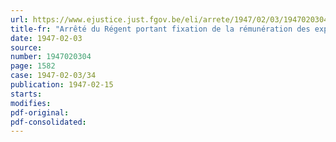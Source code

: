 ```yaml
---
url: https://www.ejustice.just.fgov.be/eli/arrete/1947/02/03/1947020304/justel
title-fr: "Arrêté du Régent portant fixation de la rémunération des experts consultes par le ministre du rééquipement national"
date: 1947-02-03
source:
number: 1947020304
page: 1582
case: 1947-02-03/34
publication: 1947-02-15
starts:
modifies:
pdf-original:
pdf-consolidated:
---
```


